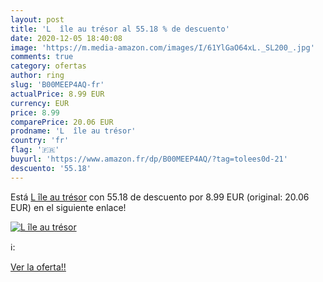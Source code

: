 ```yaml
---
layout: post
title: 'L  île au trésor al 55.18 % de descuento'
date: 2020-12-05 18:40:08
image: 'https://m.media-amazon.com/images/I/61YlGaO64xL._SL200_.jpg'
comments: true
category: ofertas
author: ring
slug: 'B00MEEP4AQ-fr'
actualPrice: 8.99 EUR
currency: EUR
price: 8.99
comparePrice: 20.06 EUR
prodname: 'L  île au trésor'
country: 'fr'
flag: '🇫🇷'
buyurl: 'https://www.amazon.fr/dp/B00MEEP4AQ/?tag=tolees0d-21'
descuento: '55.18'
---
```


Está [L  île au trésor](https://www.amazon.fr/dp/B00MEEP4AQ/?tag=tolees0d-21) con 55.18 de descuento por 8.99 EUR (original: 20.06 EUR) en el siguiente enlace!

[![L  île au trésor](https://m.media-amazon.com/images/I/61YlGaO64xL._SL200_.jpg)](https://www.amazon.fr/dp/B00MEEP4AQ/?tag=tolees0d-21)

ℹ️:


[Ver la oferta!!](https://www.amazon.fr/dp/B00MEEP4AQ/?tag=tolees0d-21)
